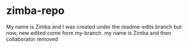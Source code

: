 # zimba-repo
My name is Zimba and I was created under the readme-edits branch
but now, new edited come form my-branch.
my name is Zimba and then collaborator removed